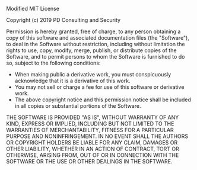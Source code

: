 Modified MIT License

Copyright (c) 2019 PD Consulting and Security

Permission is hereby granted, free of charge, to any person obtaining a copy
of this software and associated documentation files (the "Software"), to deal
in the Software without restriction, including without limitation the rights
to use, copy, modify, merge, publish, or distribute copies of the Software, 
and to permit persons to whom the Software is
furnished to do so, subject to the following conditions:

* When making public a derivative work, you must conspicuously 
acknowledge that it is a derivative of this work.
* You may not sell or charge a fee for use of this software or derivative work.
* The above copyright notice and this permission notice shall be included in all
copies or substantial portions of the Software.

THE SOFTWARE IS PROVIDED "AS IS", WITHOUT WARRANTY OF ANY KIND, EXPRESS OR
IMPLIED, INCLUDING BUT NOT LIMITED TO THE WARRANTIES OF MERCHANTABILITY,
FITNESS FOR A PARTICULAR PURPOSE AND NONINFRINGEMENT. IN NO EVENT SHALL THE
AUTHORS OR COPYRIGHT HOLDERS BE LIABLE FOR ANY CLAIM, DAMAGES OR OTHER
LIABILITY, WHETHER IN AN ACTION OF CONTRACT, TORT OR OTHERWISE, ARISING FROM,
OUT OF OR IN CONNECTION WITH THE SOFTWARE OR THE USE OR OTHER DEALINGS IN THE
SOFTWARE.
